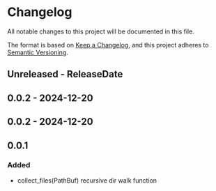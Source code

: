 # Changelog

All notable changes to this project will be documented in this file.

The format is based on [Keep a Changelog](https://keepachangelog.com/en/1.1.0/),
and this project adheres to [Semantic Versioning](https://semver.org/spec/v2.0.0.html).

## Unreleased - ReleaseDate

## 0.0.2 - 2024-12-20

## 0.0.2 - 2024-12-20

## 0.0.1

### Added

- collect_files(PathBuf) recursive dir walk function

[Unreleased]: https://github.com/eighty4/l3/compare/l3_api_base-v0.0.2...HEAD
[0.0.2]: https://github.com/eighty4/l3/compare/l3_api_base-v0.0.2...l3_api_base-v0.0.2
[0.0.2]: https://github.com/eighty4/l3/compare/v0.0.1...l3_api_base-v0.0.2
[0.0.1]: https://github.com/eighty4/l3/releases/tag/v0.0.1
